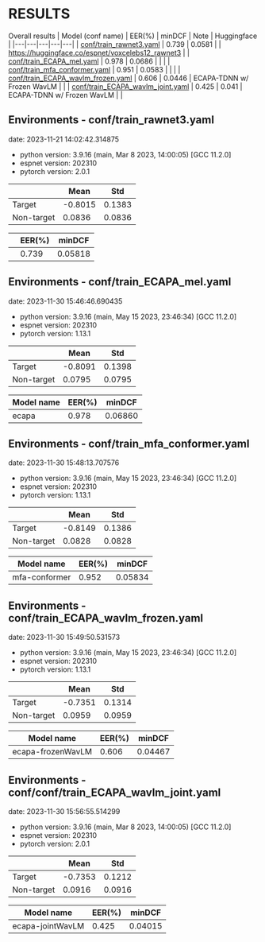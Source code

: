 # RESULTS

Overall results
| Model (conf name) | EER(%) | minDCF | Note | Huggingface |
|---|---|---|---|---|
| [conf/train_rawnet3.yaml](conf/train_rawnet3.yaml) | 0.739 | 0.0581 | | https://huggingface.co/espnet/voxcelebs12_rawnet3 |
| [conf/train_ECAPA_mel.yaml](conf/train_ECAPA_mel.yaml) | 0.978 | 0.0686 | | |
| [conf/train_mfa_conformer.yaml](conf/train_mfa_conformer.yaml) | 0.951 | 0.0583 | | |
| [conf/train_ECAPA_wavlm_frozen.yaml](conf/train_ECAPA_wavlm_frozen.yaml) | 0.606 | 0.0446 | ECAPA-TDNN w/ Frozen WavLM | |
| [conf/train_ECAPA_wavlm_joint.yaml](conf/train_ECAPA_wavlm_joint.yaml) | 0.425 | 0.041 | ECAPA-TDNN w/ Frozen WavLM | |

## Environments - conf/train_rawnet3.yaml
date: 2023-11-21 14:02:42.314875

- python version: 3.9.16 (main, Mar  8 2023, 14:00:05)  [GCC 11.2.0]
- espnet version: 202310
- pytorch version: 2.0.1

| | Mean | Std |
|---|---|---|
| Target | -0.8015 | 0.1383 |
| Non-target | 0.0836 | 0.0836 |

| | EER(%) | minDCF |
|---|---|---|
|  | 0.739 | 0.05818 |%

## Environments - conf/train_ECAPA_mel.yaml
date: 2023-11-30 15:46:46.690435

- python version: 3.9.16 (main, May 15 2023, 23:46:34)  [GCC 11.2.0]
- espnet version: 202310
- pytorch version: 1.13.1

| | Mean | Std |
|---|---|---|
| Target | -0.8091 | 0.1398 |
| Non-target | 0.0795 | 0.0795 |

| Model name | EER(%) | minDCF |
|---|---|---|
| ecapa | 0.978 | 0.06860 |

## Environments - conf/train_mfa_conformer.yaml
date: 2023-11-30 15:48:13.707576

- python version: 3.9.16 (main, May 15 2023, 23:46:34)  [GCC 11.2.0]
- espnet version: 202310
- pytorch version: 1.13.1

| | Mean | Std |
|---|---|---|
| Target | -0.8149 | 0.1386 |
| Non-target | 0.0828 | 0.0828 |

| Model name | EER(%) | minDCF |
|---|---|---|
| mfa-conformer | 0.952 | 0.05834 |

## Environments - conf/train_ECAPA_wavlm_frozen.yaml
date: 2023-11-30 15:49:50.531573

- python version: 3.9.16 (main, May 15 2023, 23:46:34)  [GCC 11.2.0]
- espnet version: 202310
- pytorch version: 1.13.1

| | Mean | Std |
|---|---|---|
| Target | -0.7351 | 0.1314 |
| Non-target | 0.0959 | 0.0959 |

| Model name | EER(%) | minDCF |
|---|---|---|
| ecapa-frozenWavLM | 0.606 | 0.04467 |

## Environments - conf/conf/train_ECAPA_wavlm_joint.yaml
date: 2023-11-30 15:56:55.514299

- python version: 3.9.16 (main, Mar  8 2023, 14:00:05)  [GCC 11.2.0]
- espnet version: 202310
- pytorch version: 2.0.1

| | Mean | Std |
|---|---|---|
| Target | -0.7353 | 0.1212 |
| Non-target | 0.0916 | 0.0916 |

| Model name | EER(%) | minDCF |
|---|---|---|
| ecapa-jointWavLM | 0.425 | 0.04015 |